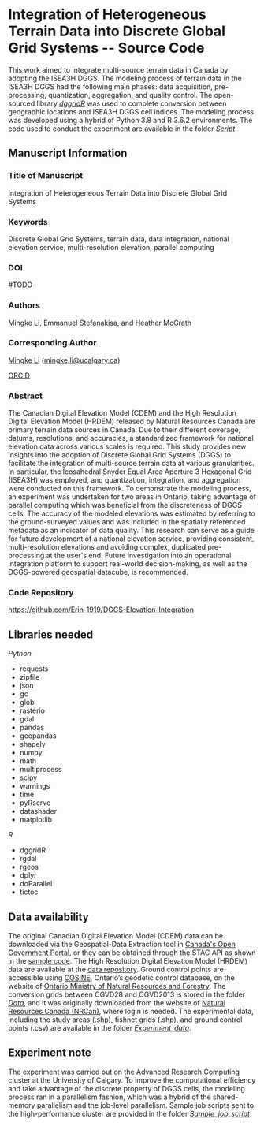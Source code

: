 # Integration of Heterogeneous Terrain Data into Discrete Global Grid Systems -- Source Code

This work aimed to integrate multi-source terrain data in Canada by adopting the ISEA3H DGGS. The modeling process of terrain data in the ISEA3H DGGS had the following main phases: data acquisition, pre-processing, quantization, aggregation, and quality control. The open-sourced library [*dggridR*](https://github.com/r-barnes/dggridR) was used to complete conversion between geographic locations and ISEA3H DGGS cell indices. The modeling process was developed using a hybrid of Python 3.8 and R 3.6.2 environments. The code used to conduct the experiment are available in the folder [*Script*](https://github.com/Erin-1919/DGGS-Elevation-Integration/tree/main/Script).

## Manuscript Information
### Title of Manuscript
Integration of Heterogeneous Terrain Data into Discrete Global Grid Systems

### Keywords
Discrete Global Grid Systems, terrain data, data integration, national elevation service, multi-resolution elevation, parallel computing

### DOI
#TODO

### Authors
Mingke Li, Emmanuel Stefanakisa, and Heather McGrath

### Corresponding Author
[Mingke Li](https://erin-1919.github.io/) (mingke.li@ucalgary.ca)

[ORCID](https://orcid.org/0000-0001-6310-4964)

### Abstract
The Canadian Digital Elevation Model (CDEM) and the High Resolution Digital Elevation Model (HRDEM) released by Natural Resources Canada are primary terrain data sources
in Canada. Due to their different coverage, datums, resolutions, and accuracies, a standardized framework for national elevation data across various scales is required. This
study provides new insights into the adoption of Discrete Global Grid Systems (DGGS) to facilitate the integration of multi-source terrain data at various granularities. In particular, the Icosahedral Snyder Equal Area Aperture 3 Hexagonal Grid (ISEA3H) was employed, and quantization, integration, and aggregation were conducted on this framework. To demonstrate the modeling process, an experiment was undertaken for two areas in Ontario, taking advantage of parallel computing which was beneficial from the discreteness of
DGGS cells. The accuracy of the modeled elevations was estimated by referring to the ground-surveyed values and was included in the spatially referenced metadata as an
indicator of data quality. This research can serve as a guide for future development of a national elevation service, providing consistent, multi-resolution elevations and avoiding complex, duplicated pre-processing at the user's end. Future investigation into an operational integration platform to support real-world decision-making, as well as the DGGS-powered geospatial datacube, is recommended.

### Code Repository
https://github.com/Erin-1919/DGGS-Elevation-Integration

## Libraries needed
*Python*
 - requests
 - zipfile
 - json
 - gc
 - glob
 - rasterio
 - gdal
 - pandas
 - geopandas
 - shapely
 - numpy
 - math
 - multiprocess
 - scipy
 - warnings
 - time
 - pyRserve
 - datashader
 - matplotlib

*R*
 - dggridR
 - rgdal
 - rgeos
 - dplyr
 - doParallel
 - tictoc

## Data availability
The original Canadian Digital Elevation Model (CDEM) data can be downloaded via the Geospatial-Data Extraction tool in [Canada's Open Government Portal](https://maps.canada.ca/czs/index-en.html), or they can be obtained through the STAC API as shown in the [sample code](https://github.com/Erin-1919/DGGS-Elevation-Integration/blob/main/Script/01_data_acquisition.py). The High Resolution Digital Elevation Model (HRDEM) data are available at the [data repository](https://ftp.maps.canada.ca/pub/elevation/dem_mne/highresolution_hauteresolution/dtm_mnt). Ground control points are accessible using [COSINE](https://www.lioapplications.lrc.gov.on.ca/COSINE/index.html?viewer=COSINE.OntarioViewer&locale=en-CA), Ontario’s geodetic control database, on the website of [Ontario Ministry of Natural Resources and Forestry](https://www.ontario.ca/page/geodesy). The conversion grids between CGVD28 and CGVD2013 is stored in the folder [*Data*](https://github.com/Erin-1919/DGGS-Elevation-Integration/tree/main/Data), and it was originally downloaded from the website of [Natural Resources Canada (NRCan)](https://webapp.geod.nrcan.gc.ca/geod/process/download-helper.php?file_id=HT2_2010_CGG2013a), where login is needed. The experimental data, including the study areas (.shp), fishnet grids (.shp), and ground control points (.csv) are available in the folder [*Experiment_data*](https://github.com/Erin-1919/DGGS-Elevation-Integration/tree/main/Experiment_data).

## Experiment note
The experiment was carried out on the Advanced Research Computing cluster at the University of Calgary. To improve the computational efficiency and take advantage of the discrete property of DGGS cells, the modeling process ran in a parallelism fashion, which was a hybrid of the shared-memory parallelism and the job-level parallelism. Sample job scripts sent to the high-performance cluster are provided in the folder [*Sample_job_script*](https://github.com/Erin-1919/DGGS-Elevation-Integration/tree/main/Sample_job_script).
